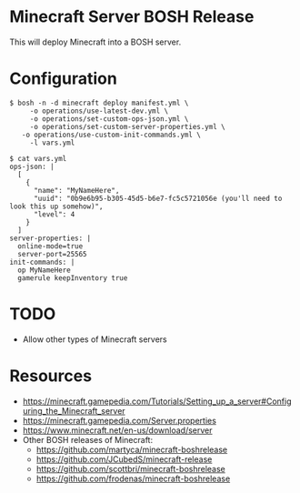 # Minecraft Server BOSH Release

This will deploy Minecraft into a BOSH server.

# Configuration

```
$ bosh -n -d minecraft deploy manifest.yml \
     -o operations/use-latest-dev.yml \
	 -o operations/set-custom-ops-json.yml \
	 -o operations/set-custom-server-properties.yml \
   -o operations/use-custom-init-commands.yml \
	 -l vars.yml
```

```
$ cat vars.yml
ops-json: |
  [
    {
      "name": "MyNameHere",
      "uuid": "0b9e6b95-b305-45d5-b6e7-fc5c5721056e (you'll need to look this up somehow)",
      "level": 4
    }
  ]
server-properties: |
  online-mode=true
  server-port=25565
init-commands: |
  op MyNameHere
  gamerule keepInventory true
```

# TODO

* Allow other types of Minecraft servers

# Resources

* https://minecraft.gamepedia.com/Tutorials/Setting_up_a_server#Configuring_the_Minecraft_server
* https://minecraft.gamepedia.com/Server.properties
* https://www.minecraft.net/en-us/download/server
* Other BOSH releases of Minecraft:
  * https://github.com/martyca/minecraft-boshrelease
  * https://github.com/JCubedS/minecraft-release
  * https://github.com/scottbri/minecraft-boshrelease
  * https://github.com/frodenas/minecraft-boshrelease

